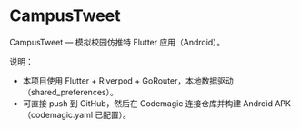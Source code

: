 # CampusTweet

CampusTweet — 模拟校园仿推特 Flutter 应用（Android）。

说明：
- 本项目使用 Flutter + Riverpod + GoRouter，本地数据驱动（shared_preferences）。
- 可直接 push 到 GitHub，然后在 Codemagic 连接仓库并构建 Android APK（codemagic.yaml 已配置）。
